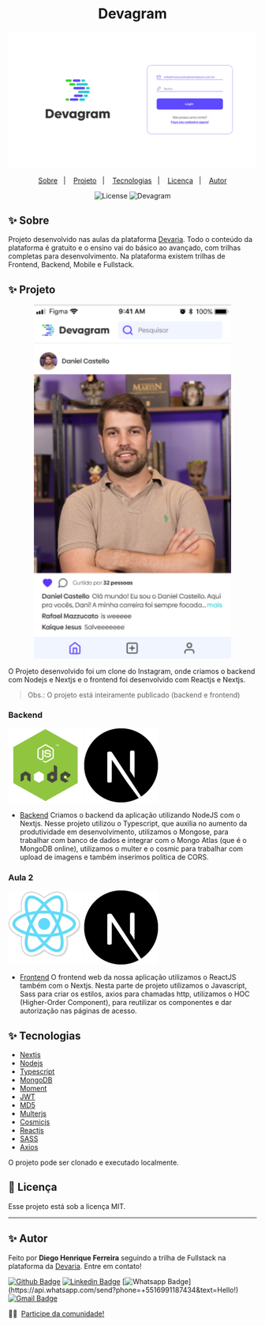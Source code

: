 <h1 align="center">Devagram</h1>

<p align="center">
  <img src="./assets/Login.jpg" width="700">
</p>

<p align="center">
  <a href="#-sobre">Sobre</a>&nbsp;&nbsp;&nbsp;|&nbsp;&nbsp;&nbsp;
  <a href="#-projeto">Projeto</a>&nbsp;&nbsp;&nbsp;|&nbsp;&nbsp;&nbsp;
  <a href="#-tecnologias">Tecnologias</a>&nbsp;&nbsp;&nbsp;|&nbsp;&nbsp;&nbsp;
  <a href="#-licença">Licença</a>&nbsp;&nbsp;&nbsp;|&nbsp;&nbsp;&nbsp;
  <a href="#-autor">Autor</a>
</p>

<p align="center">
  <img alt="License" src="https://img.shields.io/static/v1?label=license&message=MIT&color=8257E5&labelColor=000000">
  <img src="https://img.shields.io/static/v1?label=NLW&message=Heat&color=8257E5&labelColor=000000" alt="Devagram" />
</p>



## ✨ Sobre


Projeto desenvolvido nas aulas da plataforma [Devaria](https://www.devaria.com.br).
Todo o conteúdo da plataforma é gratuito e o ensino vai do básico ao avançado, com trilhas completas para desenvolvimento.
Na plataforma existem trilhas de Frontend, Backend, Mobile e Fullstack.



## ✨ Projeto
<p align="center">
  <img src="./assets/home.png" width="400">
</p>
O Projeto desenvolvido foi um clone do Instagram, onde criamos o backend com Nodejs e Nextjs e o frontend foi desenvolvido com Reactjs e Nextjs.

> Obs.: O projeto está inteiramente publicado (backend e frontend)


### Backend

<img src="./assets/node.png" width="150">
<img src="./assets/next.png" width="150">

- [Backend](https://github.com/diegohfcelestino/devagram/tree/main/devagram-node-nextjs)
Criamos o backend da aplicação utilizando NodeJS com o Nextjs. Nesse projeto utilizou o Typescript, que auxilia no aumento da produtividade em desenvolvimento, utilizamos o Mongose, para trabalhar com banco de dados e integrar com o Mongo Atlas (que é o MongoDB online), utilizamos o multer e o cosmic para trabalhar com upload de imagens e também inserimos política de CORS.

### Aula 2    
<img src="./assets/react.png" width="150">
<img src="./assets/next.png" width="150">

- [Frontend](https://github.com/diegohfcelestino/devagram/tree/main/devagram-react-nextjs)
O frontend web da nossa aplicação utilizamos o ReactJS também com o Nextjs. Nesta parte de projeto utilizamos o Javascript, Sass para criar os estilos, axios para chamadas http, utilizamos o HOC (Higher-Order Component), para reutilizar os componentes e dar autorização nas páginas de acesso.



## ✨ Tecnologias


- [Nextjs](https://nextjs.org/)
- [Nodejs](https://nodejs.org/en/)
- [Typescript](https://www.typescriptlang.org/)
- [MongoDB](https://www.mongodb.com/)
- [Moment](https://momentjs.com/)
- [JWT](https://jwt.io/)
- [MD5](https://www.md5hashgenerator.com/)
- [Multerjs](https://www.npmjs.com/package/multer)
- [Cosmicjs](https://www.cosmicjs.com/)
- [Reactjs](https://reactjs.org/)
- [SASS](https://sass-lang.com/)
- [Axios](https://axios-http.com/ptbr/docs/intro)
  



O projeto pode ser clonado e executado localmente.



## 📄 Licença

Esse projeto está sob a licença MIT.

---

## ✨ Autor

Feito por **Diego Henrique Ferreira** seguindo a trilha de Fullstack na plataforma da [Devaria](https://www.devaria.com.br).
Entre em contato!

[![Github Badge](https://img.shields.io/badge/-Github-000?style=flat-square&logo=Github&logoColor=white&link=link_do_seu_perfil_no_github)](https://github.com/diegohfcelestino)
[![Linkedin Badge](https://img.shields.io/badge/-LinkedIn-blue?style=flat-square&logo=Linkedin&logoColor=white&link=https://www.linkedin.com/in/diego-ferreira-34b6348b/)](https://www.linkedin.com/in/diego-ferreira-34b6348b/)
[![Whatsapp Badge](https://img.shields.io/badge/-Whatsapp-4CA143?style=flat-square&labelColor=4CA143&logo=whatsapp&logoColor=white&link=https://api.whatsapp.com/send?phone=+5516991187434&text=Hello!)](https://api.whatsapp.com/send?phone=+5516991187434&text=Hello!)
[![Gmail Badge](https://img.shields.io/badge/-Gmail-c14438?style=flat-square&logo=Gmail&logoColor=white&link=mailto:diegohfcelestino@gmail.com)](mailto:diegohfcelestino@gmail.com)


👋🏻 &nbsp;[Participe da comunidade!](https://www.facebook.com/groups/devaria)